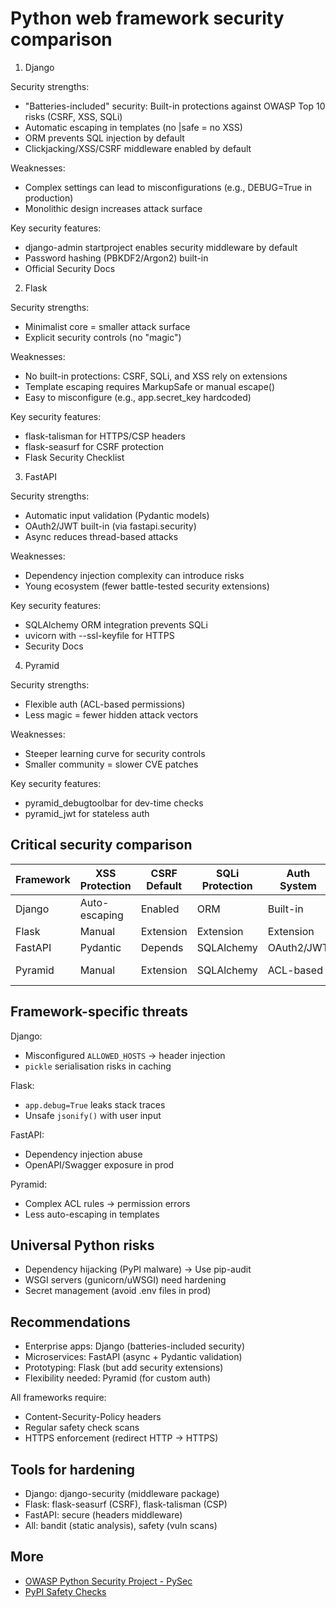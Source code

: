 # Python web framework security comparison

1. Django

Security strengths:

* "Batteries-included" security: Built-in protections against OWASP Top 10 risks (CSRF, XSS, SQLi)
* Automatic escaping in templates (no |safe = no XSS)
* ORM prevents SQL injection by default
* Clickjacking/XSS/CSRF middleware enabled by default

Weaknesses:

* Complex settings can lead to misconfigurations (e.g., DEBUG=True in production)
* Monolithic design increases attack surface

Key security features:

* django-admin startproject enables security middleware by default
* Password hashing (PBKDF2/Argon2) built-in
* Official Security Docs

2. Flask

Security strengths:

* Minimalist core = smaller attack surface
* Explicit security controls (no "magic")

Weaknesses:

* No built-in protections: CSRF, SQLi, and XSS rely on extensions
* Template escaping requires MarkupSafe or manual escape()
* Easy to misconfigure (e.g., app.secret_key hardcoded)

Key security features:

* flask-talisman for HTTPS/CSP headers
* flask-seasurf for CSRF protection
* Flask Security Checklist

3. FastAPI

Security strengths:

* Automatic input validation (Pydantic models)
* OAuth2/JWT built-in (via fastapi.security)
* Async reduces thread-based attacks

Weaknesses:

* Dependency injection complexity can introduce risks
* Young ecosystem (fewer battle-tested security extensions)

Key security features:

* SQLAlchemy ORM integration prevents SQLi
* uvicorn with --ssl-keyfile for HTTPS
* Security Docs

4. Pyramid

Security strengths:

* Flexible auth (ACL-based permissions)
* Less magic = fewer hidden attack vectors

Weaknesses:

* Steeper learning curve for security controls
* Smaller community = slower CVE patches

Key security features:

* pyramid_debugtoolbar for dev-time checks
* pyramid_jwt for stateless auth

## Critical security comparison

| Framework	 | XSS Protection	 | CSRF Default	 | SQLi Protection	 | Auth System	 | CVE History |
|------------|-----------------|---------------|------------------|--------------|-------------|
| Django	    | Auto-escaping	  | Enabled	      | ORM	             | Built-in	    | Low         | 
| Flask	     | Manual	         | Extension	    | Extension        | Extension    | Medium      | 
| FastAPI	   | Pydantic	       | Depends	      | SQLAlchemy	      | OAuth2/JWT	  | Low         | 
| Pyramid	   | Manual	         | Extension	    | SQLAlchemy	      | ACL-based	   | Very Low    | 

## Framework-specific threats

Django:

* Misconfigured `ALLOWED_HOSTS` → header injection
* `pickle` serialisation risks in caching

Flask:

* `app.debug=True` leaks stack traces
* Unsafe `jsonify()` with user input

FastAPI:

* Dependency injection abuse
* OpenAPI/Swagger exposure in prod

Pyramid:

* Complex ACL rules → permission errors
* Less auto-escaping in templates

## Universal Python risks

* Dependency hijacking (PyPI malware) → Use pip-audit
* WSGI servers (gunicorn/uWSGI) need hardening
* Secret management (avoid .env files in prod)

## Recommendations

* Enterprise apps: Django (batteries-included security)
* Microservices: FastAPI (async + Pydantic validation)
* Prototyping: Flask (but add security extensions)
* Flexibility needed: Pyramid (for custom auth)

All frameworks require:

* Content-Security-Policy headers
* Regular safety check scans
* HTTPS enforcement (redirect HTTP → HTTPS)

## Tools for hardening

* Django: django-security (middleware package)
* Flask: flask-seasurf (CSRF), flask-talisman (CSP)
* FastAPI: secure (headers middleware)
* All: bandit (static analysis), safety (vuln scans)

## More

* [OWASP Python Security Project - PySec](https://owasp-pysec.readthedocs.io/en/latest/)
* [PyPI Safety Checks](https://pypi.org/project/safety/)